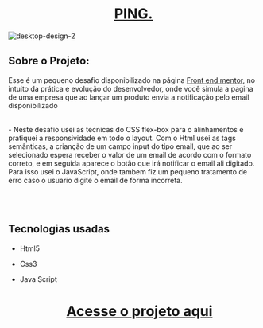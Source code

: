 


<div align="center"><h1><a href="https://mayconcabral077.github.io/Valida-o-de-email/">PING.</a> </h1></div>


![desktop-design-2](https://user-images.githubusercontent.com/105744700/231589774-e24f5667-b8bb-474a-8ee1-23515e295321.jpg)



<h2> Sobre o Projeto: </h2>

 Esse é um pequeno desafio disponibilizado na página <a href="https://www.frontendmentor.io/">Front end mentor<a>, no intuito da prática e evolução 
 do desenvolvedor, onde você simula a pagina de uma empresa que ao lançar um produto envia a notificação pelo email disponibilizado 
  
  <br>
 - Neste desafio usei as tecnicas do CSS flex-box para o alinhamentos e pratiquei a responsividade em todo o layout. Com o Html usei as tags semânticas, 
  a crianção de um campo input do tipo email, que ao ser selecionado espera receber o valor de um email de acordo com o formato correto, e em seguida 
  aparece o botão que irá notificar o email ali digitado. Para isso usei o JavaScript, onde tambem fiz um pequeno tratamento de erro caso o usuario digite
  o email de forma incorreta.
    

  <br><br>
 <h2> Tecnologias usadas </h2>

 - Html5 
 - Css3 
 - Java Script
 

	
	<div align="center"><h1><a href="https://mayconcabral077.github.io/Valida-o-de-email/"> Acesse o projeto aqui</a></h1></div>

